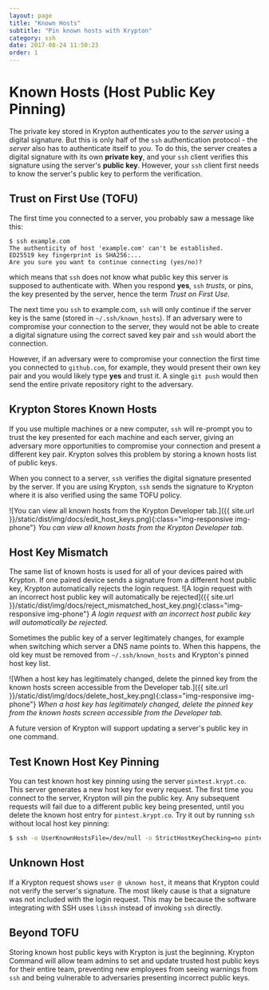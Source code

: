```yaml
---
layout: page
title: "Known Hosts"
subtitle: "Pin known hosts with Krypton"
category: ssh
date: 2017-08-24 11:50:23
order: 1
---
```


# Known Hosts (Host Public Key Pinning)
The private key stored in Krypton authenticates _you_ to the _server_ using a digital signature. But this is only half of the `ssh` authentication protocol - the _server_ also has to authenticate itself to _you_. To do this, the server creates a digital signature with its own __private key__, and your `ssh` client verifies this signature using the server's __public key__. However, your `ssh` client first needs to know the server's public key to perform the verification.

## Trust on First Use (TOFU)
The first time you connected to a server, you probably saw a message like this:
```
$ ssh example.com
The authenticity of host 'example.com' can't be established.
ED25519 key fingerprint is SHA256:...
Are you sure you want to continue connecting (yes/no)?
```
which means that `ssh` does not know what public key this server is supposed to authenticate with. When you respond __yes__, `ssh` _trusts_, or pins, the key presented by the server, hence the term _Trust on First Use_.

The next time you `ssh` to example.com, `ssh` will only continue if the server key is the same (stored in `~/.ssh/known_hosts`). If an adversary were to compromise your connection to the server, they would not be able to create a digital signature using the correct saved key pair and `ssh` would abort the connection.

However, if an adversary were to compromise your connection the first time you connected to `github.com`, for example, they would present their own key pair and you would likely type __yes__ and trust it. A single `git push` would then send the entire private repository right to the adversary.

## Krypton Stores Known Hosts
If you use multiple machines or a new computer, `ssh` will re-prompt you to trust the key presented for each machine and each server, giving an adversary more opportunities to compromise your connection and present a different key pair. Krypton solves this problem by storing a known hosts list of public keys.

When you connect to a server, `ssh` verifies the digital signature presented by the server. If you are using Krypton, `ssh` sends the signature to Krypton where it is also verified using the same TOFU policy.

![You can view all known hosts from the Krypton Developer tab.]({{ site.url }}/static/dist/img/docs/edit_host_keys.png){:class="img-responsive img-phone"}
*You can view all known hosts from the Krypton Developer tab.*

## Host Key Mismatch
The same list of known hosts is used for all of your devices paired with Krypton. If one paired device sends a signature from a different host public key, Krypton automatically rejects the login request.
![A login request with an incorrect host public key will automatically be rejected]({{ site.url }}/static/dist/img/docs/reject_mismatched_host_key.png){:class="img-responsive img-phone"}
*A login request with an incorrect host public key will automatically be rejected.*

Sometimes the public key of a server legitimately changes, for example when switching which server a DNS name points to. When this happens, the old key must be removed from `~/.ssh/known_hosts` and Krypton's pinned host key list. 

![When a host key has legitimately changed, delete the pinned key from the known hosts screen accessible from the Developer tab.]({{ site.url }}/static/dist/img/docs/delete_host_key.png){:class="img-responsive img-phone"}
*When a host key has legitimately changed, delete the pinned key from the known hosts screen accessible from the Developer tab.*

 A future version of Krypton will support updating a server's public key in one command.

## Test Known Host Key Pinning
You can test known host key pinning using the server `pintest.krypt.co`. This server generates a new host key for every request. The first time you connect to the server, Krypton will pin the public key. Any subsequent requests will fail due to a different public key being presented, until you delete the known host entry for `pintest.krypt.co`. Try it out by running `ssh` without local host key pinning:
```bash
$ ssh -o UserKnownHostsFile=/dev/null -o StrictHostKeyChecking=no pintest.krypt.co
```

## Unknown Host
If a Krypton request shows `user @ uknown host`, it means that Krypton could not verify the server's signature. The most likely cause  is that a signature was not included with the login request. This may be because the software integrating with SSH uses `libssh` instead of invoking `ssh` directly.

## Beyond TOFU
Storing known host public keys with Krypton is just the beginning. Krypton Command will allow team admins to set and update trusted host public keys for their entire team, preventing new employees from seeing warnings from `ssh` and being vulnerable to adversaries presenting incorrect public keys.
